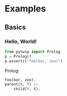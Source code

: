 # Examples

## Basics

### Hello, World!

```python
from pyswip import Prolog
p = Prolog()
p.assertz("foo(bar, zoo)")
```

Prolog:
```prolog
foo(bar, zoo).
parent(X, Y) :-
    child(Y, X).
```